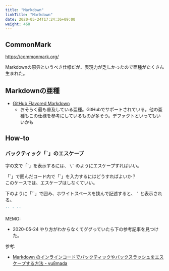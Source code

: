 ```yaml
---
title: "Markdown"
linkTitle: "Markdown"
date: 2020-05-24T17:24:36+09:00
weight: 460
---
```


## CommonMark

https://commonmark.org/

Markdownの原典というべき仕様だが、表現力が乏しかったので亜種がたくさん生まれた。

## Markdownの亜種

- [GitHub Flavored Markdown](https://github.github.com/gfm/)
  - おそらく最も普及している亜種。GitHubでサポートされている。他の亜種もこの仕様を参考にしているものが多そう。デファクトといってもいいかも

## How-to
### バックティック「\`」のエスケープ

字の文で「\`」を表示するには、 `` \` `` のようにエスケープすればいい。

「\`」で囲んだコード内で「\`」を入力するにはどうすればよいか？  
このケースでは、エスケープはしなくていい。

下のように「\`\`」で囲み、ホワイトスペースを挟んで記述すると、 `` ` `` と表示される。

```Markdown
`` ` ``
```

MEMO:

- 2020-05-24 やり方がわからなくてググっていたら下の参考記事を見つけた。

参考:

- [Markdown のインラインコードでバックティックやバックスラッシュをエスケープする方法 - yu8mada](https://yu8mada.com/2018/06/15/how-to-escape-a-backtick-or-a-backslash-inside-inline-code-in-markdown/)
